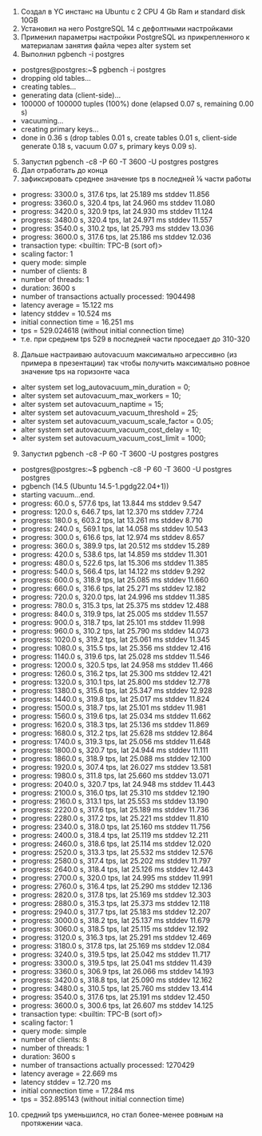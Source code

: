 1. Создал в YC инстанс на Ubuntu c 2 CPU 4 Gb Ram и standard disk 10GB
2. Установил на него PostgreSQL 14 с дефолтными настройками
3. Применил параметры настройки PostgreSQL из прикрепленного к материалам занятия файла через alter system set
4. Выполнил pgbench -i postgres
- postgres@postgres:~$ pgbench -i postgres
- dropping old tables...
- creating tables...
- generating data (client-side)...
- 100000 of 100000 tuples (100%) done (elapsed 0.07 s, remaining 0.00 s)
- vacuuming...
- creating primary keys...
- done in 0.36 s (drop tables 0.01 s, create tables 0.01 s, client-side generate 0.18 s, vacuum 0.07 s, primary keys 0.09 s).
5. Запустил pgbench -c8 -P 60 -T 3600 -U postgres postgres
6. Дал отработать до конца
7. зафиксировать среднее значение tps в последней ⅙ части работы
- progress: 3300.0 s, 317.6 tps, lat 25.189 ms stddev 11.856
- progress: 3360.0 s, 320.4 tps, lat 24.960 ms stddev 11.080
- progress: 3420.0 s, 320.9 tps, lat 24.930 ms stddev 11.124
- progress: 3480.0 s, 320.4 tps, lat 24.971 ms stddev 11.557
- progress: 3540.0 s, 310.2 tps, lat 25.793 ms stddev 13.036
- progress: 3600.0 s, 317.6 tps, lat 25.186 ms stddev 12.036
- transaction type: <builtin: TPC-B (sort of)>
- scaling factor: 1
- query mode: simple
- number of clients: 8
- number of threads: 1
- duration: 3600 s
- number of transactions actually processed: 1904498
- latency average = 15.122 ms
- latency stddev = 10.524 ms
- initial connection time = 16.251 ms
- tps = 529.024618 (without initial connection time)
- т.е. при среднем tps 529 в последней части проседает до 310-320
8. Дальше настраиваю autovacuum максимально агрессивно (из примера в презентации) так чтобы получить максимально ровное значение tps на горизонте часа
- alter system set log_autovacuum_min_duration = 0;
- alter system set autovacuum_max_workers = 10;
- alter system set autovacuum_naptime = 15;
- alter system set autovacuum_vacuum_threshold = 25;
- alter system set autovacuum_vacuum_scale_factor = 0.05;
- alter system set autovacuum_vacuum_cost_delay = 10;
- alter system set autovacuum_vacuum_cost_limit = 1000;
9. Запустил pgbench -c8 -P 60 -T 3600 -U postgres postgres
- postgres@postgres:~$ pgbench -c8 -P 60 -T 3600 -U postgres postgres
- pgbench (14.5 (Ubuntu 14.5-1.pgdg22.04+1))
- starting vacuum...end.
- progress: 60.0 s, 577.6 tps, lat 13.844 ms stddev 9.547
- progress: 120.0 s, 646.7 tps, lat 12.370 ms stddev 7.724
- progress: 180.0 s, 603.2 tps, lat 13.261 ms stddev 8.710
- progress: 240.0 s, 569.1 tps, lat 14.058 ms stddev 10.543
- progress: 300.0 s, 616.6 tps, lat 12.974 ms stddev 8.657
- progress: 360.0 s, 389.9 tps, lat 20.512 ms stddev 15.289
- progress: 420.0 s, 538.6 tps, lat 14.859 ms stddev 11.301
- progress: 480.0 s, 522.6 tps, lat 15.306 ms stddev 11.385
- progress: 540.0 s, 566.4 tps, lat 14.122 ms stddev 9.292
- progress: 600.0 s, 318.9 tps, lat 25.085 ms stddev 11.660
- progress: 660.0 s, 316.6 tps, lat 25.271 ms stddev 12.182
- progress: 720.0 s, 320.0 tps, lat 24.996 ms stddev 11.385
- progress: 780.0 s, 315.3 tps, lat 25.375 ms stddev 12.488
- progress: 840.0 s, 319.9 tps, lat 25.005 ms stddev 11.557
- progress: 900.0 s, 318.7 tps, lat 25.101 ms stddev 11.998
- progress: 960.0 s, 310.2 tps, lat 25.790 ms stddev 14.073
- progress: 1020.0 s, 319.2 tps, lat 25.061 ms stddev 11.345
- progress: 1080.0 s, 315.5 tps, lat 25.356 ms stddev 12.416
- progress: 1140.0 s, 319.6 tps, lat 25.028 ms stddev 11.546
- progress: 1200.0 s, 320.5 tps, lat 24.958 ms stddev 11.466
- progress: 1260.0 s, 316.2 tps, lat 25.300 ms stddev 12.421
- progress: 1320.0 s, 310.1 tps, lat 25.800 ms stddev 12.778
- progress: 1380.0 s, 315.6 tps, lat 25.347 ms stddev 12.928
- progress: 1440.0 s, 319.8 tps, lat 25.017 ms stddev 11.824
- progress: 1500.0 s, 318.7 tps, lat 25.101 ms stddev 11.981
- progress: 1560.0 s, 319.6 tps, lat 25.034 ms stddev 11.662
- progress: 1620.0 s, 318.3 tps, lat 25.136 ms stddev 11.869
- progress: 1680.0 s, 312.2 tps, lat 25.628 ms stddev 12.864
- progress: 1740.0 s, 319.3 tps, lat 25.056 ms stddev 11.648
- progress: 1800.0 s, 320.7 tps, lat 24.944 ms stddev 11.111
- progress: 1860.0 s, 318.9 tps, lat 25.088 ms stddev 12.100
- progress: 1920.0 s, 307.4 tps, lat 26.027 ms stddev 13.581
- progress: 1980.0 s, 311.8 tps, lat 25.660 ms stddev 13.071
- progress: 2040.0 s, 320.7 tps, lat 24.948 ms stddev 11.443
- progress: 2100.0 s, 316.0 tps, lat 25.310 ms stddev 12.190
- progress: 2160.0 s, 313.1 tps, lat 25.553 ms stddev 13.190
- progress: 2220.0 s, 317.6 tps, lat 25.189 ms stddev 11.736
- progress: 2280.0 s, 317.2 tps, lat 25.221 ms stddev 11.810
- progress: 2340.0 s, 318.0 tps, lat 25.160 ms stddev 11.756
- progress: 2400.0 s, 318.4 tps, lat 25.119 ms stddev 12.211
- progress: 2460.0 s, 318.6 tps, lat 25.114 ms stddev 12.020
- progress: 2520.0 s, 313.3 tps, lat 25.532 ms stddev 12.576
- progress: 2580.0 s, 317.4 tps, lat 25.202 ms stddev 11.797
- progress: 2640.0 s, 318.4 tps, lat 25.126 ms stddev 12.443
- progress: 2700.0 s, 320.0 tps, lat 24.995 ms stddev 11.991
- progress: 2760.0 s, 316.4 tps, lat 25.290 ms stddev 12.136
- progress: 2820.0 s, 317.8 tps, lat 25.169 ms stddev 12.303
- progress: 2880.0 s, 315.3 tps, lat 25.373 ms stddev 12.118
- progress: 2940.0 s, 317.7 tps, lat 25.183 ms stddev 12.207
- progress: 3000.0 s, 318.2 tps, lat 25.137 ms stddev 11.679
- progress: 3060.0 s, 318.5 tps, lat 25.115 ms stddev 12.192
- progress: 3120.0 s, 316.3 tps, lat 25.291 ms stddev 12.469
- progress: 3180.0 s, 317.8 tps, lat 25.169 ms stddev 12.084
- progress: 3240.0 s, 319.5 tps, lat 25.042 ms stddev 11.717
- progress: 3300.0 s, 319.5 tps, lat 25.041 ms stddev 11.439
- progress: 3360.0 s, 306.9 tps, lat 26.066 ms stddev 14.193
- progress: 3420.0 s, 318.8 tps, lat 25.090 ms stddev 12.162
- progress: 3480.0 s, 310.5 tps, lat 25.760 ms stddev 13.414
- progress: 3540.0 s, 317.6 tps, lat 25.191 ms stddev 12.450
- progress: 3600.0 s, 300.6 tps, lat 26.607 ms stddev 14.125
- transaction type: <builtin: TPC-B (sort of)>
- scaling factor: 1
- query mode: simple
- number of clients: 8
- number of threads: 1
- duration: 3600 s
- number of transactions actually processed: 1270429
- latency average = 22.669 ms
- latency stddev = 12.720 ms
- initial connection time = 17.284 ms
- tps = 352.895143 (without initial connection time) 
10. средний tps уменьшился, но стал более-менее ровным на протяжении часа.
